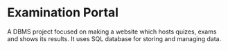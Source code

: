 # Examination Portal
A DBMS project focused on making a website which hosts quizes, exams and shows its results.
It uses SQL database for storing and managing data.
